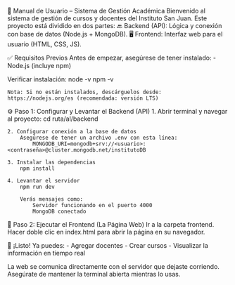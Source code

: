 📘 Manual de Usuario – Sistema de Gestión Académica
Bienvenido al sistema de gestión de cursos y docentes del Instituto San Juan. Este proyecto está dividido en dos partes:
    🔙 Backend (API): Lógica y conexión con base de datos (Node.js + MongoDB).
    🖥️ Frontend: Interfaz web para el usuario (HTML, CSS, JS).

✅ Requisitos Previos
Antes de empezar, asegúrese de tener instalado:
    - Node.js (incluye npm)

Verificar instalación:
    node -v
    npm -v

    Nota: Si no están instalados, descárguelos desde: https://nodejs.org/es (recomendada: versión LTS)

⚙️ Paso 1: Configurar y Levantar el Backend (API)
    1. Abrir terminal y navegar al proyecto:
        cd ruta/al/backend

    2. Configurar conexión a la base de datos
        Asegúrese de tener un archivo .env con esta línea:
            MONGODB_URI=mongodb+srv://<usuario>:<contraseña>@cluster.mongodb.net/institutoDB

    3. Instalar las dependencias
        npm install

    4. Levantar el servidor
        npm run dev

        Verás mensajes como:
            Servidor funcionando en el puerto 4000
            MongoDB conectado

🚀 Paso 2: Ejecutar el Frontend (La Página Web)
    Ir a la carpeta frontend.
    Hacer doble clic en index.html para abrir la página en su navegador.

🧪 ¡Listo!
Ya puedes:
    - Agregar docentes
    - Crear cursos
    - Visualizar la información en tiempo real

La web se comunica directamente con el servidor que dejaste corriendo. Asegúrate de mantener la terminal abierta mientras lo usas.